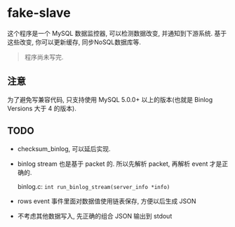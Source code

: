 # fake-slave

这个程序是一个 MySQL 数据监控器, 可以检测数据改变, 并通知到下游系统.
基于这些改变, 你可以更新缓存, 同步NoSQL数据库等.

> 程序尚未写完.

## 注意

为了避免写兼容代码, 只支持使用 MySQL 5.0.0+ 以上的版本(也就是 Binlog Versions 大于 4 的版本).

## TODO

- checksum_binlog, 可以延后实现.
- binlog stream 也是基于 packet 的. 所以先解析 packet, 再解析 event 才是正确的.

  binlog.c: `int run_binlog_stream(server_info *info)`

- rows event 事件里面对数据值使用链表保存, 方便以后生成 JSON
- 不考虑其他数据写入, 先正确的组合 JSON 输出到 stdout
